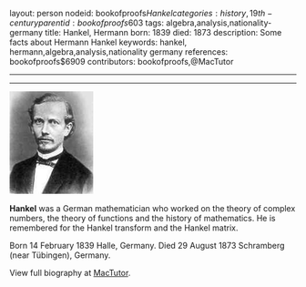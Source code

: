 layout: person
nodeid: bookofproofs$Hankel
categories: history,19th-century
parentid: bookofproofs$603
tags: algebra,analysis,nationality-germany
title: Hankel, Hermann
born: 1839
died: 1873
description: Some facts about Hermann Hankel
keywords: hankel, hermann,algebra,analysis,nationality germany
references: bookofproofs$6909
contributors: bookofproofs,@MacTutor

---


---

![Hankel.jpg](https://github.com/bookofproofs/bookofproofs.github.io/blob/main/_sources/_assets/images/portraits/Hankel.jpg?raw=true)

**Hankel** was a German mathematician who worked on the theory of complex numbers, the theory of functions and the history of mathematics. He is remembered for the Hankel transform and the Hankel matrix.

Born 14 February 1839 Halle, Germany. Died 29 August 1873 Schramberg (near Tübingen), Germany.


View full biography at [MacTutor](https://mathshistory.st-andrews.ac.uk/Biographies/Hankel/).